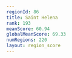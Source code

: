 ```yaml
---
regionId: 86
title: Saint Helena
rank: 193
meanScore: 60.94
globalMeanScore: 69.33
numRegions: 220
layout: region_score
---
```

